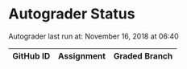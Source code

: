 # Autograder Status
Autograder last run at: November 16, 2018 at 06:40

| GitHub ID | Assignment | Graded Branch |
|-----------|------------|---------------|
